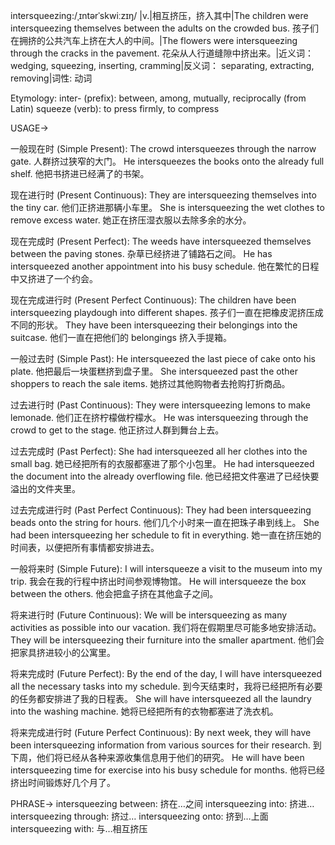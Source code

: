 intersqueezing:/ˌɪntərˈskwiːzɪŋ/
|v.|相互挤压，挤入其中|The children were intersqueezing themselves between the adults on the crowded bus. 孩子们在拥挤的公共汽车上挤在大人的中间。|The flowers were intersqueezing through the cracks in the pavement. 花朵从人行道缝隙中挤出来。|近义词： wedging, squeezing, inserting, cramming|反义词： separating, extracting, removing|词性: 动词

Etymology:
inter- (prefix): between, among, mutually, reciprocally (from Latin)
squeeze (verb): to press firmly, to compress

USAGE->

一般现在时 (Simple Present):
The crowd intersqueezes through the narrow gate. 人群挤过狭窄的大门。
He intersqueezes the books onto the already full shelf. 他把书挤进已经满了的书架。

现在进行时 (Present Continuous):
They are intersqueezing themselves into the tiny car. 他们正挤进那辆小车里。
She is intersqueezing the wet clothes to remove excess water. 她正在挤压湿衣服以去除多余的水分。

现在完成时 (Present Perfect):
The weeds have intersqueezed themselves between the paving stones. 杂草已经挤进了铺路石之间。
He has intersqueezed another appointment into his busy schedule. 他在繁忙的日程中又挤进了一个约会。

现在完成进行时 (Present Perfect Continuous):
The children have been intersqueezing playdough into different shapes. 孩子们一直在把橡皮泥挤压成不同的形状。
They have been intersqueezing their belongings into the suitcase. 他们一直在把他们的 belongings 挤入手提箱。

一般过去时 (Simple Past):
He intersqueezed the last piece of cake onto his plate. 他把最后一块蛋糕挤到盘子里。
She intersqueezed past the other shoppers to reach the sale items. 她挤过其他购物者去抢购打折商品。

过去进行时 (Past Continuous):
They were intersqueezing lemons to make lemonade. 他们正在挤柠檬做柠檬水。
He was intersqueezing through the crowd to get to the stage. 他正挤过人群到舞台上去。

过去完成时 (Past Perfect):
She had intersqueezed all her clothes into the small bag. 她已经把所有的衣服都塞进了那个小包里。
He had intersqueezed the document into the already overflowing file. 他已经把文件塞进了已经快要溢出的文件夹里。

过去完成进行时 (Past Perfect Continuous):
They had been intersqueezing beads onto the string for hours. 他们几个小时来一直在把珠子串到线上。
She had been intersqueezing her schedule to fit in everything. 她一直在挤压她的时间表，以便把所有事情都安排进去。


一般将来时 (Simple Future):
I will intersqueeze a visit to the museum into my trip. 我会在我的行程中挤出时间参观博物馆。
He will intersqueeze the box between the others. 他会把盒子挤在其他盒子之间。

将来进行时 (Future Continuous):
We will be intersqueezing as many activities as possible into our vacation. 我们将在假期里尽可能多地安排活动。
They will be intersqueezing their furniture into the smaller apartment. 他们会把家具挤进较小的公寓里。

将来完成时 (Future Perfect):
By the end of the day, I will have intersqueezed all the necessary tasks into my schedule. 到今天结束时，我将已经把所有必要的任务都安排进了我的日程表。
She will have intersqueezed all the laundry into the washing machine. 她将已经把所有的衣物都塞进了洗衣机。

将来完成进行时 (Future Perfect Continuous):
By next week, they will have been intersqueezing information from various sources for their research. 到下周，他们将已经从各种来源收集信息用于他们的研究。
He will have been intersqueezing time for exercise into his busy schedule for months. 他将已经挤出时间锻炼好几个月了。


PHRASE->
intersqueezing between: 挤在…之间
intersqueezing into: 挤进…
intersqueezing through: 挤过…
intersqueezing onto: 挤到…上面
intersqueezing with: 与…相互挤压
